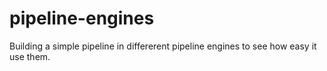 # pipeline-engines
Building a simple pipeline in differerent pipeline engines to see how easy it use them.
